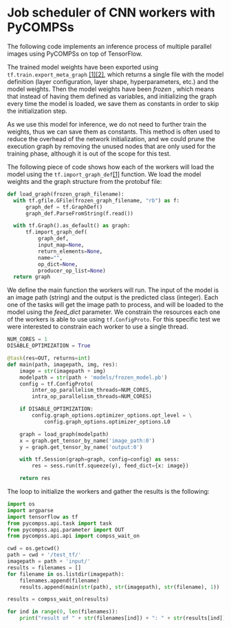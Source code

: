 # Job scheduler of CNN workers with PyCOMPSs

The following code implements an inference process of multiple parallel images
using PyCOMPSs on top of TensorFlow.

The trained model weights have been exported using `tf.train.export_meta_graph`
[[1]][API][[2]][howto], which returns a single file with the model definition
(layer configuration, layer shape, hyperparameters, etc.) and the model weights.
Then the model weights have been *frozen* , which means that instead of having
them defined as variables, and initializing the graph every time the model is
loaded, we save them as constants in order to skip the initialization step.

As we use this model for inference, we do not need to further train the weights,
thus we can save them as constants. This method is often used to reduce the
overhead of the network initialization, and we could prune the execution graph by
removing the unused nodes that are only used for the training phase, although it
is out of the scope for this test.

The following piece of code shows how each of the workers will load the model
using the `tf.import_graph_def`[[1]][API2] function. We load the model weights
and the graph structure from the protobuf file:

```python
def load_graph(frozen_graph_filename):
  with tf.gfile.GFile(frozen_graph_filename, "rb") as f:
      graph_def = tf.GraphDef()
      graph_def.ParseFromString(f.read())

  with tf.Graph().as_default() as graph:
      tf.import_graph_def(
          graph_def,
          input_map=None,
          return_elements=None,
          name="",
          op_dict=None,
          producer_op_list=None)
  return graph
```

We define the main function the workers will run. The input of the model is an
image path (string) and the output is the predicted class (integer). Each one of
the tasks will get the image path to process, and will be loaded to the model
using the *feed_dict* parameter. We constrain the resources each one of the
workers is able to use using `tf.ConfigProto`. For this specific test we were
interested to constrain each worker to use a single thread.

```python
NUM_CORES = 1
DISABLE_OPTIMIZATION = True

@task(res=OUT, returns=int)
def main(path, imagepath, img, res):
    image = str(imagepath + img)
    modelpath = str(path + 'models/frozen_model.pb')
    config = tf.ConfigProto(
        inter_op_parallelism_threads=NUM_CORES,
        intra_op_parallelism_threads=NUM_CORES)

    if DISABLE_OPTIMIZATION:
        config.graph_options.optimizer_options.opt_level = \
            config.graph_options.optimizer_options.L0

    graph = load_graph(modelpath)
    x = graph.get_tensor_by_name('image_path:0')
    y = graph.get_tensor_by_name('output:0')

    with tf.Session(graph=graph, config=config) as sess:
        res = sess.run(tf.squeeze(y), feed_dict={x: image})

    return res
```

The loop to initialize the workers and gather the results is the following:

```python
import os
import argparse
import tensorflow as tf
from pycompss.api.task import task
from pycompss.api.parameter import OUT
from pycompss.api.api import compss_wait_on

cwd = os.getcwd()
path = cwd + '/test_tf/'
imagepath = path + 'input/'
results = filenames = []
for filename in os.listdir(imagepath):
    filenames.append(filename)
    results.append(main(str(path), str(imagepath), str(filename), 1))

results = compss_wait_on(results)

for ind in range(0, len(filenames)):
    print("result of " + str(filenames[ind]) + ": " + str(results[ind]))
```

[API]: https://www.tensorflow.org/api_docs/python/state_ops/exporting_and_importing_meta_graphs#export_meta_graph
[API2]: https://www.tensorflow.org/api_docs/python/framework/utility_functions#import_graph_def
[howto]: https://www.tensorflow.org/how_tos/meta_graph/

